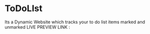 # ToDoLIst
Its a Dynamic Website which tracks your to do list items marked and unmarked
LIVE PREVIEW LINK :
